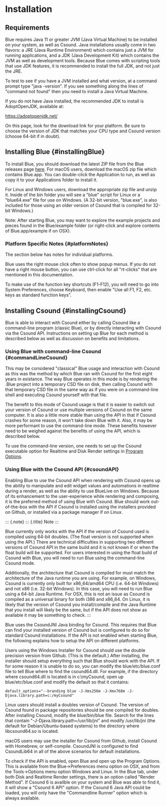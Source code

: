 Installation
============

Requirements
------------

Blue requires Java 11 or greater JVM (Java Virtual Machine) to be
installed on your system, as well as Csound. Java installations usually
come in two flavors: a JRE (Java Runtime Environment) which contains
just a JVM for running applications, and a JDK (Java Development Kit)
which contains the JVM as well as development tools. Because Blue comes
with scripting tools that use JDK features, it is recommended to install
the full JDK, and not just the JRE.

To test to see if you have a JVM installed and what version, at a
command prompt type "java -version". If you see something along the
lines of "command not found" then you need to install a Java Virtual
Machine.

If you do not have Java installed, the recommended JDK to install is
AdoptOpenJDK, available at:

<https://adoptopenjdk.net/>

On this page, look for the download link for your platform. Be sure to
choose the version of JDK that matches your CPU type and Csound version
(choose 64-bit if in doubt).

Installing Blue {#installingBlue}
---------------

To install Blue, you should download the latest ZIP file from the Blue
releases page [here](https://github.com/kunstmusik/blue/releases). For
macOS users, download the macOS zip file which contains Blue.app. You
can double-click the Application to run, as well as copy it to your
Applications folder to install it.

For Linux and Windows users, download the appropriate zip file and unzip
it. Inside of the bin folder you will see a "blue" script for Linux or
a "blue64.exe" file for use on Windows. (A 32-bit version,
"blue.exe", is also included for those using an older version of
Csound that is compiled for 32-bit Windows.)

Note: After starting Blue, you may want to explore the example projects
and pieces found in the Blue/example folder (or right-click and explore
contents of Blue.app/example if on OSX).

### Platform Specific Notes {#platformNotes}

The section below has notes for individual platforms.

Blue uses the right mouse click often to show popup menus. If you do not
have a right mouse button, you can use ctrl-click for all "rt-clicks"
that are mentioned in this documentation.

To make use of the function key shortcuts (F1-F12), you will need to go
into System Preferences, choose Keyboard, then enable "Use all F1, F2,
etc. keys as standard function keys".

Installing Csound {#installingCsound}
-----------------

Blue is able to interact with Csound either by calling Csound like a
command-line program (classic Blue), or by directly interacting with
Csound via the Csound API. Instructions on setting up Blue for each
method is described below as well as discussion on benefits and
limitations.

### Using Blue with command-line Csound {#commandLineCsound}

This may be considered "classical" Blue usage and interaction with
Csound as this was the method by which Blue ran with Csound for the
first eight years in existance. The way Blue operates in this mode is by
rendering the .Blue project into a temporary CSD file on disk, then
calling Csound with that temporary CSD file in the same way as if you
were on a command-line shell and executing Csound yourself with that
file.

The benefit to this mode of Csound usage is that it is easier to switch
out your version of Csound or use multiple versions of Csound on the
same computer. It is also a little more stable than using the API in
that if Csound crashes for some reason, it won't take down Blue with
it. Also, it may be more performant to use the command-line mode. These
benefits however need to be weighed against the benefits of using the
API, which is described below.

To use the command-line version, one needs to set up the Csound
executable option for Realtime and Disk Render settings in [Program
Options](#programOptions).

### Using Blue with the Csound API {#csoundAPI}

Enabling Blue to use the Csound API when rendering with Csound opens up
the ability to manipulate and edit widget values and automations in
realtime during a render, as well as the ability to use BlueLive on
Windows. Because of its enhancement to the user-experience while
rendering and composing, it is the preferred method of using Blue with
Csound. Blue should work out-of-the-box with the API if Csound is
installed using the installers provided on Github, or installed via a
package manager if on Linux.

::: {.note}
::: {.title}
Note
:::

Blue currently only works with the API if the version of Csound used is
compiled using 64-bit doubles. (The float version is not supported when
using the API.) There are technical difficulties in supporting two
different versions of Csound API in the same build and it is not known
if or when the float build will be supported. For users interested in
using the float build of Csound with Blue, you will need to run Blue
using the command-line Csound mode.

Additionally, the architecture that Csound is compiled for must match
the architecture of the Java runtime you are using. For example, on
Windows, Csound is currently only built for x86\_64/amd64 CPU (i.e.
64-bit Windows) and not x86 (i.e. 32-bit Windows). In this case, you
will need to run Blue using a 64-bit Java Runtime. For OSX, this is not
an issue as Csound is compiled as a universal binary for both i386 and
x86\_64. On Linux, it is likely that the version of Csound you
install/compile and the Java Runtime that you install will likely be the
same, but if the API does not show as available it may be something to
check.
:::

Blue uses the CsoundJNI Java binding for Csound. This requires that Blue
can find your installed version of Csound but is configured to do so for
standard Csound installations. If the API is not enabled when starting
Blue, the following explains how to setup the API on different
platforms.

Users using the Windows Installer for Csound should use the double
precision version from Github. (This is the default.) After installing,
the installer should setup everything such that Blue should work with
the API. If for some reason it is unable to do so, you can modify the
blue/etc/blue.conf file to tell Blue where to find the csound64.dll. For
example, if the directory where csound64.dll is located is in
c:\\myCsound, open up blue/etc/blue.conf and modify the default so that
it contains:

    default_options="--branding blue -J-Xms256m -J-Xmx768m -J-Djava.library.path=c:/myCsound"
            

Linux users should install a doubles version of Csound. The version of
Csound found in package repositories should be one compiled for doubles.
After installing Csound, modify the blue/bin/blue file. Search for the
lines that contain "-J-Djava.library.path=/usr/lib/jni" and modify
/usr/lib/jni (the default for Debian/Ubuntu-based systems) to the
directory where libcsound64.so is located.

macOS users may use the installer for Csound from Github, install Csound
with Homebrew, or self-compile. CsoundJNI is configured to find
CsoundLib64 in all of the above scenarios for default installations.

To check if the API is enabled, open Blue and open up the Program
Options. This is available from the Blue-\>Preferences menu option on
OSX, and from the Tools-\>Options menu option Windows and Linux. In the
Blue tab, under both Disk and Realtime Render settings, there is an
option called "Render Method". If Csound 6 is availble on your system
and Blue was able to find it, it will show a "Csound 6 API" option. If
the Csound 6 Java API could be loaded, you will only have the
"Commandline Runner" option which is always available.
